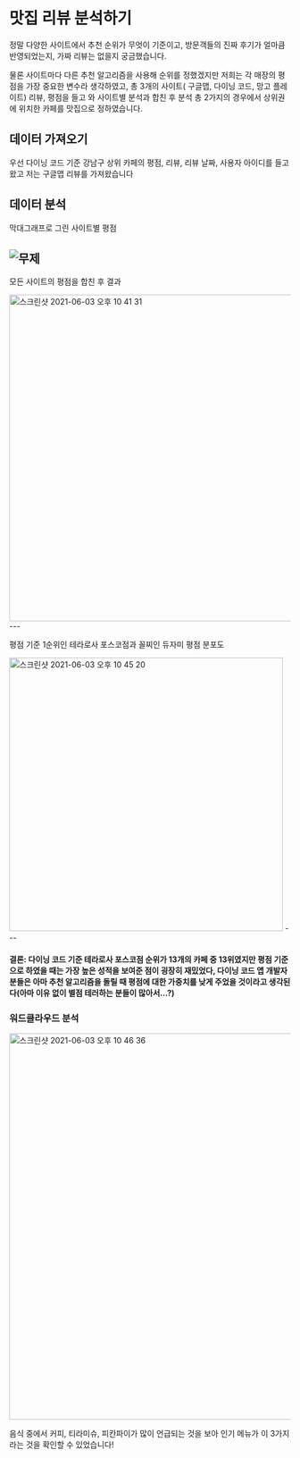 # 맛집 리뷰 분석하기

정말 다양한 사이트에서 추천 순위가 무엇이 기준이고, 방문객들의 진짜 후기가 얼마큼 반영되었는지, 가짜 리뷰는 없을지 궁금했습니다.  

물론 사이트마다 다른 추천 알고리즘을 사용해  순위를 정했겠지만 저희는 각 매장의 평점을 가장 중요한 변수라 생각하였고, 총 3개의 사이트( 구글맵, 다이닝 코드, 망고 플레이트) 리뷰, 평점을 들고 와 사이트별 분석과 합친 후 분석 총 2가지의 경우에서 상위권에 위치한 카페를 맛집으로 정하였습니다.  

## 데이터 가져오기

우선 다이닝 코드 기준 강남구 상위 카페의 평점, 리뷰, 리뷰 날짜, 사용자 아이디를 들고 왔고 저는 구글맵 리뷰를 가져왔습니다

## 데이터 분석 

막대그래프로 그린 사이트별 평점

![무제](https://user-images.githubusercontent.com/77109972/120654532-c270cc00-c4bc-11eb-9b6e-741ec41d62b3.png)
---

모든 사이트의 평점을 합친 후 결과

<img width="585" alt="스크린샷 2021-06-03 오후 10 41 31" src="https://user-images.githubusercontent.com/77109972/120654826-0237b380-c4bd-11eb-8411-ab2e589d5c94.png">
--- 

평점 기준 1순위인 테라로사 포스코점과 꼴찌인 듀자미 평점 분포도

<img width="490" alt="스크린샷 2021-06-03 오후 10 45 20" src="https://user-images.githubusercontent.com/77109972/120655197-635f8700-c4bd-11eb-9f46-39326ab1490e.png">
--- 

#### 결론: 다이닝 코드 기준 테라로사 포스코점 순위가 13개의 카페 중 13위였지만 평점 기준으로 하였을 때는 가장 높은 성적을 보여준 점이 굉장히 재밌었다, 다이닝 코드 앱 개발자분들은 아마 추천 알고리즘을 돌릴 때 평점에 대한 가중치를 낮게 주었을 것이라고 생각된다(아마 이유 없이 별점 테러하는 분들이 많아서...?) 

### 워드클라우드 분석


<img width="692" alt="스크린샷 2021-06-03 오후 10 46 36" src="https://user-images.githubusercontent.com/77109972/120655347-90139e80-c4bd-11eb-8231-5834a83a9d2b.png">

음식 중에서 커피, 티라미슈, 피칸파이가 많이 언급되는 것을 보아 인기 메뉴가 이 3가지라는 것을 확인할 수 있었습니다!

